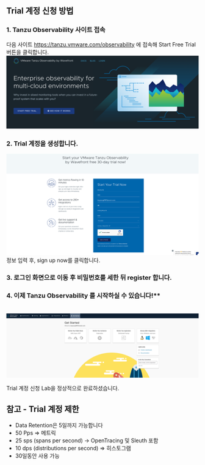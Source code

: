 ## Trial 계정 신청 방법

### 1. Tanzu Observability 사이트 접속
다음 사이트 https://tanzu.vmware.com/observability 에 접속해 Start Free Trial 버튼을 클릭합니다.<br/>
![](images/trial-0.png)

### 2. Trial 계정을 생성합니다.
![](images/trial-1.png)
<br/>정보 입력 후, sign up now를 클릭합니다.<br/>

### 3. 로그인 화면으로 이동 후 비밀번호를 세한 뒤 register 합니다.

### 4. 이제 Tanzu Observability 를 시작하실 수 있습니다!**<br/><br/>
![](images/trial-2.png)


Trial 계정 신청 Lab을 정상적으로 완료하셨습니다.

## 참고 - Trial 계정 제한
- Data Retention은 5일까지 가능합니다    
- 50 Pps => 메트릭   
- 25 sps (spans per second) -> OpenTracing 및 Sleuth 포함    
- 10 dps (distributions per second) => 히스토그램    
- 30일동안 사용 가능   

